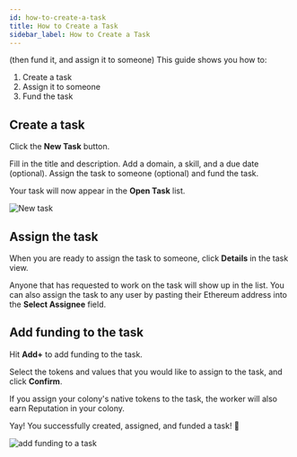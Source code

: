 ```yaml
---
id: how-to-create-a-task
title: How to Create a Task
sidebar_label: How to Create a Task
---
```


(then fund it, and assign it to someone) This guide shows you how to:

1. Create a task
2. Assign it to someone
3. Fund the task

## Create a task
Click the **New Task** button.

Fill in the title and description. Add a domain, a skill, and a due date (optional). Assign the task to someone (optional) and fund the task.

Your task will now appear in the **Open Task** list.

![New task](assets/how-to-create-a-task/1.gif)

## Assign the task
When you are ready to assign the task to someone, click **Details** in the task view.

Anyone that has requested to work on the task will show up in the list. You can also assign the task to any user by pasting their Ethereum address into the **Select Assignee** field.


## Add funding to the task
Hit **Add+** to add funding to the task.

Select the tokens and values that you would like to assign to the task, and click **Confirm**.

If you assign your colony's native tokens to the task, the worker will also earn Reputation in your colony.

Yay! You successfully created, assigned, and funded a task! 🎉

![add funding to a task](assets/how-to-create-a-task/1.gif)
